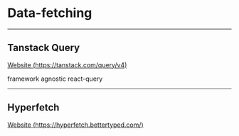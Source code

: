 # Data-fetching

---

## Tanstack Query

[Website (https://tanstack.com/query/v4)](https://tanstack.com/query/v4)

framework agnostic react-query

---

## Hyperfetch

[Website (https://hyperfetch.bettertyped.com/)](https://hyperfetch.bettertyped.com/)
